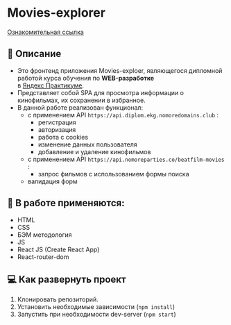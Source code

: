 # Movies-explorer
[Ознакомительная ссылка](https://diplom.ekg.nomoredomains.club/)

## :scroll: Описание
* Это фронтенд приложения Movies-exploer, являющегося дипломной работой курса обучения по __WEB-разработке__  
в [Яндекс Практикуме](https://practicum.yandex.ru/).
* Представляет собой SPA для просмотра информации о кинофильмах, их сохранении в избранное.
* В данной работе реализован функционал:
  * с применением API `https://api.diplom.ekg.nomoredomains.club` :
    * регистрация
    * авторизация
    * работа с cookies
    * изменение данных пользователя
    * добавление и удаление кинофильмов 
  * с применением API `https://api.nomoreparties.co/beatfilm-movies` :
    * запрос фильмов с использованием формы поиска
  * валидация форм

## :toolbox: В работе применяются:
* HTML
* CSS
* БЭМ методология
* JS
* React JS (Create React App)
* React-router-dom

## :computer: Как развернуть проект
1. Клонировать репозиторий.
2. Установить необходимые зависимости (`npm install`)
3. Запустить при необходимости dev-server (`npm start`)
